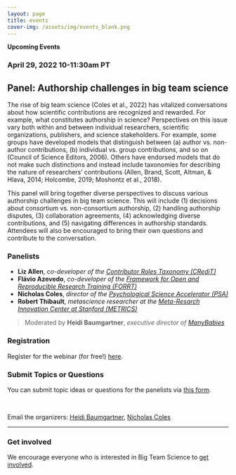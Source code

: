 ```yaml
---
layout: page
title: events
cover-img: /assets/img/events_blank.png
---
```



**Upcoming Events**
<br>

### April 29, 2022 10-11:30am PT
## Panel: Authorship challenges in big team science

The rise of big team science (Coles et al., 2022) has vitalized conversations about how scientific contributions are recognized and rewarded. For example, what constitutes authorship in science? Perspectives on this issue vary both within and between individual researchers, scientific organizations, publishers, and science stakeholders. For example, some groups have developed models that distinguish between (a) author vs. non-author contributions, (b) individual vs. group contributions, and so on (Council of Science Editors, 2006). Others have endorsed models that do not make such distinctions and instead include taxonomies for describing the nature of researchers’ contributions (Allen, Brand, Scott, Altman, & Hlava, 2014; Holcombe, 2019; Moshontz et al., 2018). 

This panel will bring together diverse perspectives to discuss various authorship challenges in big team science. This will include (1) decisions about consortium vs. non-consortium authorship, (2) handling authorship disputes, (3) collaboration agreements, (4) acknowledging diverse contributions, and (5) navigating differences in authorship standards. Attendees will also be encouraged to bring their own questions and contribute to the conversation.

### Panelists 
* **Liz Allen**,  *co-developer of the [Contributor Roles Taxonomy (CRediT)](https://casrai.org/credit/)*
* **Flávio Azevedo**,  *co-developer of the [Framework for Open and Reproducible Research Training (FORRT)](https://forrt.org)*
* **Nicholas Coles**, *director of the [Psychological Science Accelerator (PSA)](https://psysciacc.org/)*
* **Robert Thibault**, *metascience researcher at the [Meta-Resarch Innovation Center at Stanford (METRICS)](https://metrics.stanford.edu/)*

>Moderated by **Heidi Baumgartner**, *executive director of [ManyBabies](manybabies.github.io)*

### Registration

Register for the webinar (for free!) [here](https://stanford.zoom.us/webinar/register/WN_ulIv4RL6ReKuSo4vf90a8g).


### Submit Topics or Questions

You can submit topic ideas or questions for the panelists via [this form](https://docs.google.com/forms/d/1RP7CUhvZen913jeiVQFJCo643-vqGm5JOdwn9qwbs5A/edit).

<br>

Email the organizers: [Heidi Baumgartner](mailto:heidib@stanford.edu), [Nicholas Coles](ncoles@stanford.edu) 

***

<!---
**Past Events**

***
--->



### Get involved
We encourage everyone who is interested in Big Team Science to [get involved]({{site.baseurl}}/get_involved/).


